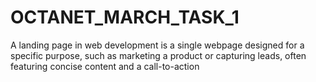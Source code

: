 # OCTANET_MARCH_TASK_1
A landing page in web development is a single webpage designed for a specific purpose, such as marketing a product or capturing leads, often featuring concise content and a call-to-action
